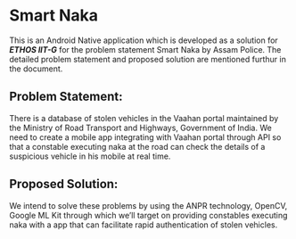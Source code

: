 # Smart Naka
This is an Android Native application which is developed as a solution for _**ETHOS IIT-G**_ for the problem statement Smart Naka by Assam Police. The detailed problem statement and proposed solution are mentioned furthur in the document.
## Problem Statement:
There is a database of stolen vehicles in the Vaahan portal maintained by the Ministry of Road Transport and Highways, Government of India. We need to create a mobile app integrating with Vaahan portal through API so that a constable executing naka at the road can check the details of a suspicious vehicle in his mobile at real time.
## Proposed Solution:
We intend to solve these problems by using the ANPR technology, OpenCV, Google ML Kit through which we’ll target on providing constables executing naka with a app that can facilitate rapid authentication of stolen vehicles.
